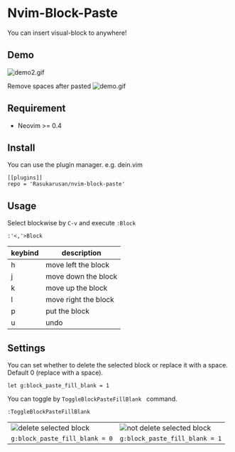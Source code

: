 Nvim-Block-Paste
====

You can insert visual-block to anywhere!

## Demo
![demo2.gif](https://user-images.githubusercontent.com/17779386/106469918-42713000-64e3-11eb-87df-b6a2dcd505c4.gif)

Remove spaces after pasted
![demo.gif](https://user-images.githubusercontent.com/17779386/106455970-49427780-64d0-11eb-9d67-eb34d2abcef0.gif)

## Requirement

- Neovim >= 0.4

## Install

You can use the plugin manager. e.g. dein.vim
```vim
[[plugins]]
repo = 'Rasukarusan/nvim-block-paste'
```

## Usage

Select blockwise by `C-v` and execute `:Block`

```vim
:'<,'>Block
```

| keybind | description |
| ------ | ------ |
| h   | move left the block  |
| j   | move down the block  |
| k   | move up the block  |
| l   | move right the block  |
| p   | put the block  |
| u   | undo  |

## Settings

You can set whether to delete the selected block or replace it with a space.  
Default 0 (replace with a space).
```vim
let g:block_paste_fill_blank = 1
```

You can toggle by `ToggleBlockPasteFillBlank ` command.
```vim
:ToggleBlockPasteFillBlank 
```

|  |  |
| ------ | ------ |
| ![delete selected block](https://user-images.githubusercontent.com/17779386/106456476-ebfaf600-64d0-11eb-8c1d-934d41548349.gif)   | ![not delete selected block](https://user-images.githubusercontent.com/17779386/106456497-f0271380-64d0-11eb-9e66-8bec4d08e26e.gif)   |
| `g:block_paste_fill_blank = 0`   | `g:block_paste_fill_blank = 1`  |

